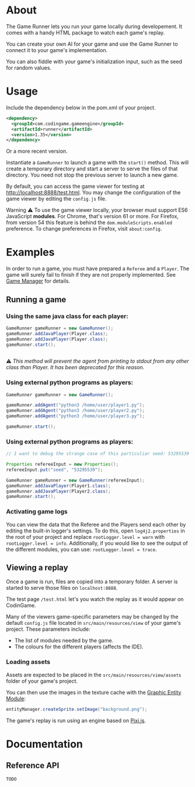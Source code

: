 # About

The Game Runner lets you run your game locally during developement. It comes with a handy HTML package to watch each game's replay.

You can create your own AI for your game and use the Game Runner to connect it to your game's implementation.

You can also fiddle with your game's initialization input, such as the seed for random values.

# Usage

Include the dependency below in the pom.xml of your project.
```xml
<dependency>
  <groupId>com.codingame.gameengine</groupId>
  <artifactId>runner</artifactId>
  <version>1.35</version>
</dependency>
```
Or a more recent version.

Instantiate a `GameRunner` to launch a game with the `start()` method. This will create a temporary directory and start a server to serve the files of that directory. You need not stop the previous server to launch a new game.

By default, you can access the game viewer for testing at [http://localhost:8888/test.html](http://localhost:8888/test.html). You may change the configuration of the game viewer by editing the `config.js` file.

Warning ⚠ To use the game viewer locally, your browser must support ES6 JavaScript **modules**. For Chrome, that's version 61 or more. For Firefox, from version 54 this feature is behind the `dom.moduleScripts.enabled` preference. To change preferences in Firefox, visit `about:config`.


# Examples

In order to run a game, you must have prepared a `Referee` and a `Player`. The game will surely fail to finish if they are not properly implemented. See [Game Manager](../engine/core/) for details.

## Running a game

### Using the same java class for each player:
```java
GameRunner gameRunner = new GameRunner();
gameRunner.addJavaPlayer(Player.class);
gameRunner.addJavaPlayer(Player.class);
gameRunner.start();
    
```
⚠ _This method will prevent the agent from printing to stdout from any other class than Player. It has been deprecated for this reason._

### Using external python programs as players:
```java
GameRunner gameRunner = new GameRunner();

gameRunner.addAgent("python3 /home/user/player1.py");
gameRunner.addAgent("python3 /home/user/player2.py");
gameRunner.addAgent("python3 /home/user/player3.py");

gameRunner.start();
```

### Using external python programs as players:
```java
// I want to debug the strange case of this particuliar seed: 53295539

Properties refereeInput = new Properties();
refereeInput.put("seed", "53295539");

GameRunner gameRunner = new GameRunner(refereeInput);
gameRunner.addJavaPlayer(Player1.class);
gameRunner.addJavaPlayer(Player2.class);
gameRunner.start();
```

### Activating game logs

You can view the data that the Referee and the Players send each other by editing the built-in logger's settings.
To do this, open `log4j2.properties` in the root of your project and replace ```rootLogger.level = warn``` with ```rootLogger.level = info```.
Additionally, if you would like to see the output of the different modules, you can use:
`rootLogger.level = trace`.


## Viewing a replay

Once a game is run, files are copied into a temporary folder. A server is started to serve those files on `localhost:8888`.

The test page `/test.html` let's you watch the replay as it would appear on CodinGame.

Many of the viewers game-specific parameters may be changed by the default `config.js` file located in `src/main/resources/view` of your game's project. These parameters include: 
* The list of modules needed by the game.
* The colours for the different players (affects the IDE).

### Loading assets
Assets are expected to be placed in the `src/main/resources/view/assets` folder of your game's project.

You can then use the images in the texture cache with the [Graphic Entity Module](../modules/entities/):
```java
entityManager.createSprite.setImage("background.png");
```

The game's replay is run using an engine based on [Pixi.js](http://www.pixijs.com/).

# Documentation

## Reference API
	TODO
